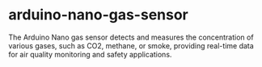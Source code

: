 # arduino-nano-gas-sensor
The Arduino Nano gas sensor detects and measures the concentration of various gases, such as CO2, methane, or smoke, providing real-time data for air quality monitoring and safety applications.
